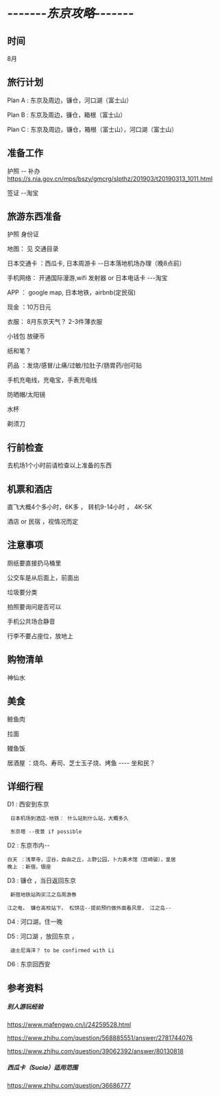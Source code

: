 #  *-------东京攻略-------*

## 时间
   8月

## 旅行计划

Plan A : 东京及周边，镰仓，河口湖（富士山）

Plan B :  东京及周边，镰仓，箱根（富士山）

Plan C :  东京及周边，镰仓，箱根（富士山），河口湖（富士山）

## 准备工作
   护照 -- 补办 https://s.nia.gov.cn/mps/bszy/gmcrg/slpthz/201903/t20190313_1011.html

   签证 --淘宝

## 旅游东西准备
   护照 身份证

   地图： 见 交通目录

   日本交通卡 ：西瓜卡, 日本周游卡 --日本落地机场办理（晚8点前）

   手机网络： 开通国际漫游,wifi 发射器 or 日本电话卡 ---淘宝

   APP ： google map, 日本地铁，airbnb(定民宿)

   现金 ：10万日元

   衣服： 8月东京天气？ 2-3件薄衣服

   小钱包 放硬币

   纸和笔？

   药品 ：发烧/感冒/止痛/过敏/拉肚子/肠胃药/创可贴

   手机充电线，充电宝，手表充电线

   防晒帽/太阳镜

   水杯

   剃须刀

   

## 行前检查

去机场1个小时前请检查以上准备的东西

## 机票和酒店
直飞大概4个多小时，6K多 ， 转机9-14小时 ， 4K-5K

酒店 or 民宿 ，视情况而定

## 注意事项
  厕纸要直接扔马桶里
  
  公交车是从后面上，前面出
  
  垃圾要分类

  拍照要询问是否可以

  手机公共场合静音

  行李不要占座位，放地上

## 购物清单

神仙水



## 美食
鲸鱼肉

拉面

鳗鱼饭

居酒屋 ：烧鸟、寿司、芝士玉子烧、烤鱼 ---- 坐和民？

## 详细行程

D1 : 西安到东京 

     日本机场到酒店-地铁： 什么站到什么站，大概多久

     东京塔 --夜景 if possible 

D2 : 东京市内-- 
   
    白天 ：浅草寺，涩谷，自由之丘，上野公园，卜力美术馆（宫崎骏），皇居
    晚上 ：新宿，银座

D3 : 镰仓 ，当日返回东京

     新宿地铁站购买江之岛周游券

    江之电， 镰仓高校站下， 松饼店--提前预约做外面看风景， 江之岛--

D4 : 河口湖，住一晚

D5 : 河口湖 ，放回东京 ， 

     迪士尼海洋？ to be confirmed with Li

D6 : 东京回西安



## 参考资料
##### 别人游玩经验
https://www.mafengwo.cn/i/24259528.html

https://www.zhihu.com/question/568885551/answer/2781744076

https://www.zhihu.com/question/39062392/answer/80130818

##### 西瓜卡（Sucia）适用范围
https://www.zhihu.com/question/36686777

